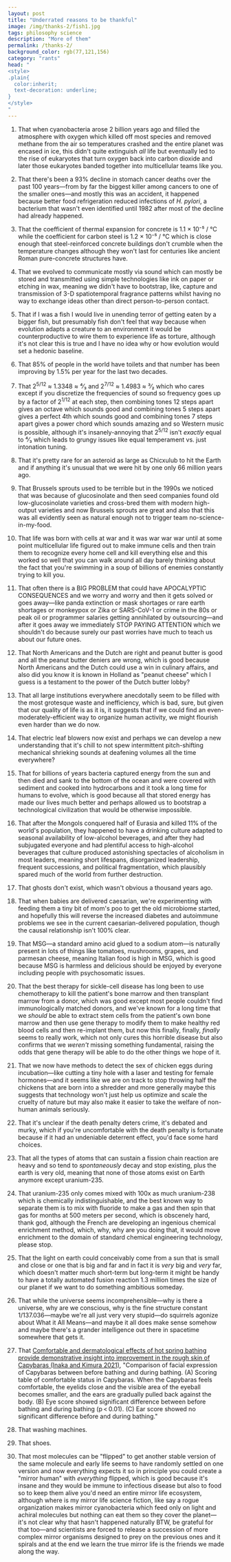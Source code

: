 ```yaml
---
layout: post
title: "Underrated reasons to be thankful"
image: /img/thanks-2/fish1.jpg
tags: philosophy science
description: "More of them"
permalink: /thanks-2/
background_color: rgb(77,121,156)
category: "rants"
head: "
<style>
.plain{
  color:inherit;
  text-decoration: underline;
}
</style>
"
---
```


1. That when cyanobacteria arose 2 billion years ago and filled the atmosphere with oxygen which killed off most species and removed methane from the air so temperatures crashed and the entire planet was encased in ice, this didn't quite extinguish *all* life but eventually led to the rise of eukaryotes that turn oxygen back into carbon dioxide and later those eukaryotes banded together into multicellular teams like you.

2. That there's been a 93% decline in stomach cancer deaths over the past 100 years—from by far the biggest killer among cancers to one of the smaller ones—and mostly this was an accident, it happened because better food refrigeration reduced infections of *H. pylori*, a bacterium that wasn't even identified until 1982 after most of the decline had already happened.

3. That the coefficient of thermal expansion for concrete is 1.1 × 10⁻⁵ / °C while the coefficient for carbon steel is 1.2  × 10⁻⁵ / °C which is close enough that steel-reinforced concrete buildings don't crumble when the temperature changes although they won't last for centuries like ancient Roman pure-concrete structures have.

4. That we evolved to communicate mostly via sound which can mostly be stored and transmitted using simple technologies like ink on paper or etching in wax, meaning we didn't have to bootstrap, like, capture and transmission of 3-D spatiotemporal fragrance patterns whilst having no way to exchange ideas other than direct person-to-person contact.

5. That if I was a fish I would live in unending terror of getting eaten by a bigger fish, but presumably fish don't feel that way because when evolution adapts a creature to an environment it would be counterproductive to wire them to experience life as torture, although it's not clear this is true and I have no idea why or how evolution would set a hedonic baseline.

6. That 85% of people in the world have toilets and that number has been improving by 1.5% per year for the last two decades.

7. That 2<sup>5/12</sup> ≈ 1.3348 ≈ ⁴⁄₃ and 2<sup>7/12</sup> ≈ 1.4983 ≈ ³⁄₂ which who cares except if you discretize the frequencies of sound so frequency goes up by a factor of 2<sup>1/12</sup> at each step, then combining tones 12 steps apart gives an octave which sounds good and combining tones 5 steps apart gives a perfect 4th which sounds good and combining tones 7 steps apart gives a power chord which sounds amazing and so Western music is possible, although it's insanely-annoying that 2<sup>5/12</sup> isn't *exactly* equal to ⁴⁄₃ which leads to grungy issues like equal temperament vs. just intonation tuning.

8. That it's pretty rare for an asteroid as large as Chicxulub to hit the Earth and if anything it's unusual that we were hit by one only 66 million years ago.

9. That Brussels sprouts used to be terrible but in the 1990s we noticed that was because of glucosinolate and then seed companies found old low-glucosinolate varieties and cross-bred them with modern high-output varieties and now Brussels sprouts are great and also that this was all evidently seen as natural enough not to trigger team no-science-in-my-food.

10. That life was born with cells at war and it was war war war until at some point multicellular life figured out to make immune cells and then train them to recognize every home cell and kill everything else and this worked so well that you can walk around all day barely thinking about the fact that you're swimming in a soup of billions of enemies constantly trying to kill you.

11. That often there is a BIG PROBLEM that could have APOCALYPTIC CONSEQUENCES and we worry and worry and then it gets solved or goes away—like panda extinction or mask shortages or rare earth shortages or monkeypox or Zika or SARS-CoV-1 or crime in the 80s or peak oil or programmer salaries getting annihilated by outsourcing—and after it goes away we immediately STOP PAYING ATTENTION which we shouldn't do because surely our past worries have much to teach us about our future ones.

12. That North Americans and the Dutch are right and peanut butter is good and all the peanut butter deniers are wrong, which is good because North Americans and the Dutch could use a win in culinary affairs, and also did you know it is known in Holland as "peanut cheese" which I guess is a testament to the power of the Dutch butter lobby?

13. That all large institutions everywhere anecdotally seem to be filled with the most grotesque waste and inefficiency, which is bad, sure, but given that our quality of life is as it is, it suggests that if we could find an even-moderately-efficient way to organize human activity, we might flourish even harder than we do now.

14. That electric leaf blowers now exist and perhaps we can develop a new understanding that it's chill to not spew intermittent pitch-shifting mechanical shrieking sounds at deafening volumes all the time everywhere?

15. That for billions of years bacteria captured energy from the sun and then died and sank to the bottom of the ocean and were covered with sediment and cooked into hydrocarbons and it took a long time for humans to evolve, which is good because all that stored energy has made our lives much better and perhaps allowed us to bootstrap a technological civilization that would be otherwise impossible.

16. That after the Mongols conquered half of Eurasia and killed 11% of the world's population, they happened to have a drinking culture adapted to seasonal availability of low-alcohol beverages, and after they had subjugated everyone and had plentiful access to high-alcohol beverages that culture produced astonishing spectacles of alcoholism in most leaders, meaning short lifespans, disorganized leadership, frequent successions, and political fragmentation, which plausibly spared much of the world from further destruction.

17. That ghosts don't exist, which wasn't obvious a thousand years ago.

18. That when babies are delivered caesarian, we're experimenting with feeding them a tiny bit of mom's poo to get the old microbiome started, and hopefully this will reverse the increased diabetes and autoimmune problems we see in the current caesarian-delivered population, though the causal relationship isn't 100% clear.

19. That MSG—a standard amino acid glued to a sodium atom—is naturally present in lots of things like tomatoes, mushrooms, grapes, and parmesan cheese, meaning Italian food is high in MSG, which is good because MSG is harmless and delicious should be enjoyed by everyone including people with psychosomatic issues.

20. That the best therapy for sickle-cell disease has long been to use chemotherapy to kill the patient's bone marrow and then transplant marrow from a donor, which was good except most people couldn't find immunologically matched donors, and we've known for a long time that we *should* be able to extract stem cells from the patient's own bone marrow and then use gene therapy to modify them to make healthy red blood cells and then re-implant them, but now this finally, finally, *finally* seems to really work, which not only cures this horrible disease but also confirms that we *weren't* missing something fundamental, raising the odds that gene therapy will be able to do the other things we hope of it.

21. That we now have methods to detect the sex of chicken eggs during incubation—like cutting a tiny hole with a laser and testing for female hormones—and it seems like we are on track to stop throwing half the chickens that are born into a shredder and more generally maybe this suggests that technology won't just help us optimize and scale the cruelty of nature but may also make it easier to take the welfare of non-human animals seriously.

22. That it's unclear if the death penalty deters crime, it's debated and murky, which if you're uncomfortable with the death penalty is fortunate because if it had an undeniable deterrent effect, you'd face some hard choices.

23. That all the types of atoms that can sustain a fission chain reaction are heavy and so tend to *spontaneously* decay and stop existing, plus the earth is very old, meaning that none of those atoms exist on Earth anymore except uranium-235. 

24. That uranium-235 only comes mixed with 100x as much uranium-238 which is chemically indistinguishable, and the best known way to separate them is to mix with fluoride to make a gas and then spin that gas for months at 500 meters per second, which is obscenely hard, thank god, although the French are developing an ingenious chemical enrichment method, which, why, why are you doing that, it would move enrichment to the domain of standard chemical engineering technology, please stop.

25. That the light on earth could conceivably come from a sun that is small and close or one that is big and far and in fact it is *very* big and *very* far, which doesn't matter much short-term but long-term it might be handy to have a totally automated fusion reaction 1.3 million times the size of our planet if we want to do something ambitious someday.

26. That while the universe seems incomprehensible—why is there a universe, why are we conscious, why is the fine structure constant 1/137.036—maybe we're all just very very stupid—do squirrels agonize about What it All Means—and maybe it all does make sense somehow and maybe there's a grander intelligence out there in spacetime somewhere that gets it.

27. That <a class="plain" href="https://doi.org/10.1038%2Fs41598-021-03102-4">Comfortable and dermatological effects of hot spring bathing provide demonstrative insight into improvement in the rough skin of Capybaras (Inaka and Kimura 2021)</a>, "Comparison of facial expression of Capybaras between before bathing and during bathing. (A) Scoring table of comfortable status in Capybaras. When the Capybaras feels comfortable, the eyelids close and the visible area of the eyeball becomes smaller, and the ears are gradually pulled back against the body. (B) Eye score showed significant difference between before bathing and during bathing (p < 0.01). (C) Ear score showed no significant difference before and during bathing."

28. That washing machines.

29. That shoes.

30. That most molecules can be "flipped" to get another stable version of the same molecule and early life seems to have randomly settled on one version and now everything expects it so in principle you could create a "mirror human" with *everything* flipped, which is good because it's insane and they would be immune to infectious disease but also to food so to keep them alive you'd need an entire mirror life ecosystem, although where is my mirror life science fiction, like say a rogue organization makes mirror cyanobacteria which feed only on light and achiral molecules but nothing can eat them so they cover the planet—it's not clear why that hasn't happened naturally BTW, be grateful for that too—and scientists are forced to release a succession of more complex mirror organisms designed to prey on the previous ones and it spirals and at the end we learn the true mirror life is the friends we made along the way.